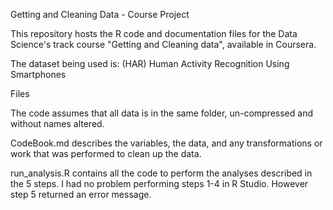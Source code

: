 
Getting and Cleaning Data - Course Project

This repository hosts the R code and documentation files for the Data Science's track course "Getting and Cleaning data",
available in Coursera.

The dataset being used is: (HAR) Human Activity Recognition Using Smartphones


Files

The code assumes that all data is in the same folder, un-compressed and without names altered.

CodeBook.md describes the variables, the data, and any transformations or work that was performed to clean up the data.

run_analysis.R contains all the code to perform the analyses described in the 5 steps. I had no problem performing steps 1-4 in
R Studio. However step 5 returned an error message.

